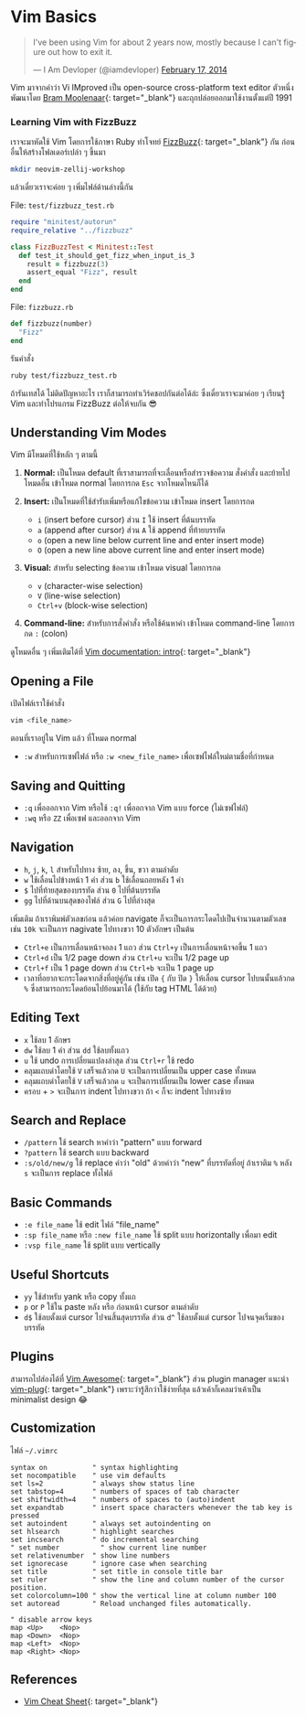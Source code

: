 # Vim Basics

<blockquote class="twitter-tweet"><p lang="en" dir="ltr">I&#39;ve been using Vim for about 2 years now, mostly because I can&#39;t figure out how to exit it.</p>&mdash; I Am Devloper (@iamdevloper) <a href="https://twitter.com/iamdevloper/status/435555976687923200?ref_src=twsrc%5Etfw">February 17, 2014</a></blockquote> <script async src="https://platform.twitter.com/widgets.js" charset="utf-8"></script>

Vim มาจากคำว่า Vi IMproved เป็น open-source cross-platform text editor ตัวหนึ่ง
พัฒนาโดย [Bram Moolenaar](https://en.wikipedia.org/wiki/Bram_Moolenaar){: target="_blank"}
และถุกปล่อยออกมาใช้งานตั้งแต่ปี 1991

### Learning Vim with FizzBuzz

เราจะมาหัดใช้ Vim โดยการใช้ภาษา Ruby ทำโจทย์
[FizzBuzz](https://en.wikipedia.org/wiki/Fizz_buzz){: target="_blank"} กัน
ก่อนอื่นให้สร้างโฟลเดอร์เปล่า ๆ ขึ้นมา

```bash
mkdir neovim-zellij-workshop
```

แล้วเดี๋ยวเราจะค่อย ๆ เพิ่มไฟล์ด้านล่างนี้กัน

File: `test/fizzbuzz_test.rb`

```ruby
require "minitest/autorun"
require_relative "../fizzbuzz"

class FizzBuzzTest < Minitest::Test
  def test_it_should_get_fizz_when_input_is_3
    result = fizzbuzz(3)
    assert_equal "Fizz", result
  end
end
```

File: `fizzbuzz.rb`

```ruby
def fizzbuzz(number)
  "Fizz"
end
```

รันคำสั่ง

```sh
ruby test/fizzbuzz_test.rb
```

ถ้ารันเทสได้ ไม่ติดปัญหาอะไร เราก็สามารถทำเวิร์คชอปกันต่อได้ล่ะ ซึ่งเดี๋ยวเราจะมาค่อย ๆ เรียนรู้ Vim
และทำโปรแกรม FizzBuzz ต่อให้จบกัน 😎

## Understanding Vim Modes

Vim มีโหมดที่ใช้หลัก ๆ ตามนี้

1. **Normal:** เป็นโหมด default ที่เราสามารถที่จะเลื่อนหรือสำรวจข้อความ สั่งคำสั่ง
   และย้ายไปโหมดอื่น เข้าโหมด normal โดยการกด `Esc` จากโหมดไหนก็ได้

1. **Insert:** เป็นโหมดที่ใช้สำรับเพิ่มหรือแก้ไขข้อความ เข้าโหมด insert โดยการกด

    * `i` (insert before cursor) ส่วน `I` ใช้ insert ที่ต้นบรรทัด
    * `a` (append after cursor) ส่วน `A` ใช้ append ที่ท้ายบรรทัด
    * `o` (open a new line below current line and enter insert mode)
    * `O` (open a new line above current line and enter insert mode)

1. **Visual:** สำหรับ selecting ข้อความ เข้าโหมด visual โดยการกด

    * `v` (character-wise selection)
    * `V` (line-wise selection)
    * `Ctrl+v` (block-wise selection)

1. **Command-line:** สำหรับการสั่งคำสั่ง หรือใช้ค้นหาคำ เข้าโหมด command-line โดยการกด
   `:` (colon)

ดูโหมดอื่น ๆ เพิ่มเติมได้ที่ [Vim documentation:
intro](https://vimdoc.sourceforge.net/htmldoc/intro.html#vim-modes-intro){: target="_blank"}

## Opening a File

เปิดไฟล์เราใช้คำสั่ง

```bash
vim <file_name>
```

ตอนที่เราอยู่ใน Vim แล้ว ที่โหมด normal

* `:w` สำหรับการเซฟไฟล์ หรือ `:w <new_file_name>` เพื่อเซฟไฟล์ใหม่ตามชื่อที่กำหนด

## Saving and Quitting

* `:q` เพื่อออกจาก Vim หรือใช้ `:q!` เพื่ออกจาก Vim แบบ force (ไม่เซฟไฟล์)
* `:wq` หรือ `ZZ` เพื่อเซฟ และออกจาก Vim

## Navigation

* `h`, `j`, `k`, `l` สำหรับไปทาง ซ้าย, ลง, ขึ้น, ขวา ตามลำดับ
* `w` ใช้เลื่อนไปข้างหน้า 1 คำ ส่วน `b` ใช้เลื่อนถอยหลัง 1 คำ
* `$` ไปที่ท้ายสุดของบรรทัด ส่วน `0` ไปที่ต้นบรรทัด
* `gg` ไปที่ด้านบนสุดของไฟล์ ส่วน `G` ไปที่ล่างสุด

เพิ่มเติม ถ้าเราพิมพ์ตัวเลขก่อน แล้วค่อย navigate ก็จะเป็นการกระโดดไปเป็นจำนวนตามตัวเลข เช่น
`10k` จะเป็นการ nagivate ไปทางขวา 10 ตัวอักษร เป็นต้น

* `Ctrl+e` เป็นการเลื่อนหน้าจอลง 1 แถว ส่วน `Ctrl+y` เป็นการเลื่อนหน้าจอขึ้น 1 แถว
* `Ctrl+d` เป็น 1/2 page down ส่วน `Ctrl+u` จะเป็น 1/2 page up
* `Ctrl+f` เป็น 1 page down ส่วน `Ctrl+b` จะเป็น 1 page up
* เวลาที่อยากจะกระโดดจากสิ่งที่อยู่คู่กัน เช่น เปิด `{` กับ ปิด `}` ให้เลื่อน cursor ไปบนนั้นแล้วกด `%` ซึ่งสามารถกระโดดย้อนไปย้อนมาได้ (ใช้กับ tag HTML ได้ด้วย)

## Editing Text

* `x` ใช้ลบ 1 อักษร
* `dw` ใช้ลบ 1 คำ ส่วน `dd` ใช้ลบทั้งแถว
* `u` ใช้ undo การเปลี่ยนแปลงล่าสุด ส่วน `Ctrl+r` ใช้ redo
* คลุมแถบดำโดยใช้ `V` เสร็จแล้วกด `U` จะเป็นการเปลี่ยนเป็น upper case ทั้งหมด
* คลุมแถบดำโดยใช้ `V` เสร็จแล้วกด `u` จะเป็นการเปลี่ยนเป็น lower case ทั้งหมด
* ครอบ + `>` จะเป็นการ indent ไปทางขวา ถ้า `<` ก็จะ indent ไปทางซ้าย

## Search and Replace

* `/pattern` ใช้ search หาคำว่า "pattern" แบบ forward
* `?pattern` ใช้ search แบบ backward
* `:s/old/new/g` ใช้ replace คำว่า "old" ด้วยคำว่า "new" ที่บรรทัดที่อยู่ ถ้าเราติม `%` หลัง `s` จะเป็นการ replace ทั้งไฟล์

## Basic Commands

* `:e file_name` ใช้ edit ไฟล์ "file_name"
* `:sp file_name` หรือ `:new file_name` ใช้ split แบบ horizontally เพื่อมา edit
* `:vsp file_name` ใช้ split แบบ vertically

## Useful Shortcuts

* `yy` ใช้สำหรับ yank หรือ copy ทั้งแถ
* `p` or `P` ใช้ใน paste หลัง หรือ ก่อนหน้า cursor ตามลำดับ
* `d$` ใช้ลบตั้งแต่ cursor ไปจนสิ้นสุดบรรทัด ส่วน `d^` ใช้ลบตั้งแต่ cursor ไปจนจุดเริ่มของบรรทัด

## Plugins

สามารถไปส่องได้ที่ [Vim Awesome](https://vimawesome.com/){: target="_blank"} ส่วน
plugin manager แนะนำ [vim-plug](https://junegunn.github.io/vim-plug/){: target="_blank"}
เพราะว่ารู้สึกว่าใช้ง่ายที่สุด แล้วเค้าก็เคลมว่าเค้าเป็น minimalist design 😂


## Customization

ไฟล์ `~/.vimrc`

```vim
syntax on           " syntax highlighting
set nocompatible    " use vim defaults
set ls=2            " always show status line
set tabstop=4       " numbers of spaces of tab character
set shiftwidth=4    " numbers of spaces to (auto)indent
set expandtab       " insert space characters whenever the tab key is pressed
set autoindent      " always set autoindenting on
set hlsearch        " highlight searches
set incsearch       " do incremental searching
" set number          " show current line number
set relativenumber  " show line numbers
set ignorecase      " ignore case when searching
set title           " set title in console title bar
set ruler           " show the line and column number of the cursor position.
set colorcolumn=100 " show the vertical line at column number 100
set autoread        " Reload unchanged files automatically.

" disable arrow keys
map <Up>    <Nop>
map <Down>  <Nop>
map <Left>  <Nop>
map <Right> <Nop>
```

## References

* [Vim Cheat Sheet](https://vim.rtorr.com/){: target="_blank"}
